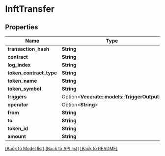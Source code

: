 # InftTransfer

## Properties

Name | Type | Description | Notes
------------ | ------------- | ------------- | -------------
**transaction_hash** | **String** |  | 
**contract** | **String** |  | 
**log_index** | **String** |  | 
**token_contract_type** | **String** |  | 
**token_name** | **String** |  | 
**token_symbol** | **String** |  | 
**triggers** | Option<[**Vec<crate::models::TriggerOutput>**](TriggerOutput.md)> |  | [optional]
**operator** | Option<**String**> |  | 
**from** | **String** |  | 
**to** | **String** |  | 
**token_id** | **String** |  | 
**amount** | **String** |  | 

[[Back to Model list]](../README.md#documentation-for-models) [[Back to API list]](../README.md#documentation-for-api-endpoints) [[Back to README]](../README.md)


